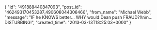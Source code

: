  {
   "id": "491888440847093",
   "post_id": "462493170453287_490608044308466",
   "from_name": "Michael Webb",
   "message": "IF he KNOWS better... WHY would Dean push FRAUD?!\n\n... DISTURBING!",
   "created_time": "2013-03-13T18:25:03+0000"
 }

